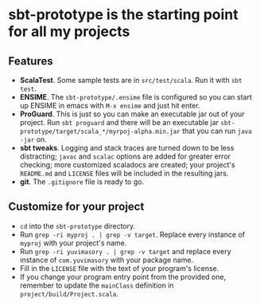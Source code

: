 # sbt-prototype is the starting point for all my projects #

## Features ##
- **ScalaTest**. Some sample tests are in `src/test/scala`. Run it with `sbt test`.
- **ENSIME**. The `sbt-prototype/.ensime` file is configured so you can start up ENSIME in emacs with `M-x ensime` and just hit enter.
- **ProGuard**. This is just so you can make an executable jar out of your project. Run `sbt proguard` and there will be an executable jar `sbt-prototype/target/scala_*/myrpoj-alpha.min.jar` that you can run `java -jar` on.
- **sbt tweaks**. Logging and stack traces are turned down to be less distracting; `javac` and `scalac` options are added for greater error checking; more customized scaladocs are created; your project's `README.md` and `LICENSE` files will be included in the resulting jars.
- **git**. The `.gitignore` file is ready to go.

## Customize for your project ##
* `cd` into the `sbt-prototype` directory.
* Run `grep -ri myproj . | grep -v target`. Replace every instance of `myproj` with your project's name.
* Run `grep -ri yuvimasory . | grep -v target` and replace every instance of `com.yuvimasory` with your package name.
* Fill in the `LICENSE` file with the text of your program's license.
* If you change your program entry point from the provided one, remember to update the `mainClass` definition in `project/build/Project.scala`.
